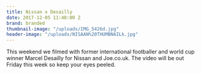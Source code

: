 ```yaml
---
title: Nissan x Desailly
date: 2017-12-05 11:48:00 Z
brand: branded
thumbnail-image: "/uploads/IMG_5426d.jpg"
header-image: "/uploads/NISAAN%20THUMBNAILk.jpg"
---
```


This weekend we filmed with former international footballer and world cup winner Marcel Desailly for Nissan and Joe.co.uk. The video will be out Friday this week so keep your eyes peeled.
